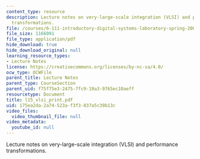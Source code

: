 ```yaml
---
content_type: resource
description: Lecture notes on very-large-scale integration (VLSI) and performance
  transformations.
file: /courses/6-111-introductory-digital-systems-laboratory-spring-2006/175ea2da2a74523af3f3837a5c39b13c_l15_vlsi_print.pdf
file_size: 1166091
file_type: application/pdf
hide_download: true
hide_download_original: null
learning_resource_types:
- Lecture Notes
license: https://creativecommons.org/licenses/by-nc-sa/4.0/
ocw_type: OCWFile
parent_title: Lecture Notes
parent_type: CourseSection
parent_uid: f75f75e3-2475-7fc9-19a3-9765ec10aeff
resourcetype: Document
title: l15_vlsi_print.pdf
uid: 175ea2da-2a74-523a-f3f3-837a5c39b13c
video_files:
  video_thumbnail_file: null
video_metadata:
  youtube_id: null
---
```

Lecture notes on very-large-scale integration (VLSI) and performance transformations.